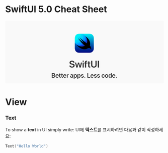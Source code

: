 # SwiftUI 5.0 Cheat Sheet

![SwiftUI](./assets/swift-ui-logo.png)

# View

### Text

To show a **text** in UI simply write:
UI에 **텍스트**를 표시하려면 다음과 같이 작성하세요:
``` swift
Text("Hello World")
```
